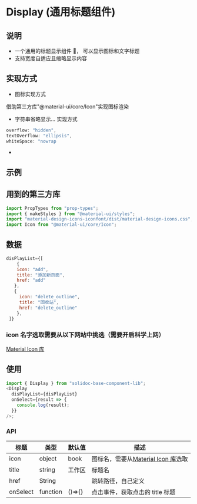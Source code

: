 # Display (通用标题组件)

## 说明

- 一个通用的标题显示组件 ， 可以显示图标和文字标题
- 支持宽度自适应且缩略显示内容

## 实现方式

- 图标实现方式

借助第三方库"@material-ui/core/Icon"实现图标渲染

- 字符串省略显示... 实现方式

```javascript
overflow: "hidden",
textOverflow: "ellipsis",
whiteSpace: "nowrap
```

-

## 示例

## 用到的第三方库

```js
import PropTypes from "prop-types";
import { makeStyles } from "@material-ui/styles";
import "material-design-icons-iconfont/dist/material-design-icons.css";
import Icon from "@material-ui/core/Icon";
```

## 数据

```javascript
disPlayList={[
	{
  	icon: "add",
  	title: "添加新页面",
   	href: "add"
   },
   {
     icon: "delete_outline",
     title: "回收站",
     href: "delete_outline"
    },
 ]}
```

### icon 名字选取需要从以下网站中挑选（需要开启科学上网）

[Material Icon 库](https://material.io/resources/icons/?style=baseline)

## 使用

```js
import { Display } from "solidoc-base-component-lib";
<Display
  disPlayList={disPlayList}
  onSelect={result => {
    console.log(result);
  }}
/>;
```

### API

| 标题     | 类型     | 默认值 | 描述                                                                                      |
| -------- | -------- | ------ | ----------------------------------------------------------------------------------------- |
| icon     | object   | book   | 图标名，需要从[Material Icon 库](https://material.io/resources/icons/?style=baseline)选取 |
| title    | string   | 工作区 | 标题名                                                                                    |
| href     | String   |        | 跳转路径，自己定义                                                                        |
| onSelect | function | ()=>{} | 点击事件，获取点击的 title 标题                                                           |
